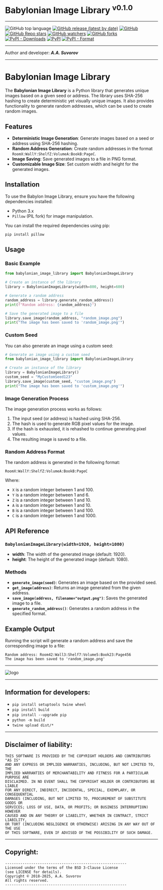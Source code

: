 # Babylonian Image Library <sup>v0.1.0</sup>

***

![GitHub top language](https://img.shields.io/github/languages/top/smartlegionlab/babylonian_image_library)
[![GitHub release (latest by date)](https://img.shields.io/github/v/release/smartlegionlab/babylonian_image_library)](https://github.com/smartlegionlab/babylonian_image_library/)
[![GitHub](https://img.shields.io/github/license/smartlegionlab/babylonian_image_library)](https://github.com/smartlegionlab/babylonian_image_library/blob/master/LICENSE)
[![GitHub Repo stars](https://img.shields.io/github/stars/smartlegionlab/babylonian_image_library?style=social)](https://github.com/smartlegionlab/babylonian_image_library/)
[![GitHub watchers](https://img.shields.io/github/watchers/smartlegionlab/babylonian_image_library?style=social)](https://github.com/smartlegionlab/babylonian_image_library/)
[![GitHub forks](https://img.shields.io/github/forks/smartlegionlab/babylonian_image_library?style=social)](https://github.com/smartlegionlab/babylonian_image_library/)
[![PyPI - Downloads](https://img.shields.io/pypi/dm/babylonian_image_library?label=pypi%20downloads)](https://pypi.org/project/babylonian_image_library/)
[![PyPI](https://img.shields.io/pypi/v/babylonian_image_library)](https://pypi.org/project/babylonian_image_library)
[![PyPI - Format](https://img.shields.io/pypi/format/babylonian_image_library)](https://pypi.org/project/babylonian_image_library)

***

Author and developer: ___A.A. Suvorov___

---

# Babylonian Image Library

The **Babylonian Image Library** is a Python library that generates unique images based on a given seed or address. 
The library uses SHA-256 hashing to create deterministic yet visually unique images. 
It also provides functionality to generate random addresses, which can be used to create random images.

## Features

- **Deterministic Image Generation**: Generate images based on a seed or address using SHA-256 hashing.
- **Random Address Generation**: Create random addresses in the format `RoomX:WallY:ShelfZ:VolumeA:BookB:PageC`.
- **Image Saving**: Save generated images to a file in PNG format.
- **Customizable Image Size**: Set custom width and height for the generated images.

## Installation

To use the Babylon Image Library, ensure you have the following dependencies installed:

- Python 3.x
- `Pillow` (PIL fork) for image manipulation.

You can install the required dependencies using pip:

```bash
pip install pillow
```

## Usage

### Basic Example

```python
from babylonian_image_library import BabylonianImageLibrary

# Create an instance of the library
library = BabylonianImageLibrary(width=800, height=600)

# Generate a random address
random_address = library.generate_random_address()
print(f"Random address: {random_address}")

# Save the generated image to a file
library.save_image(random_address, "random_image.png")
print("The image has been saved to 'random_image.png'")
```

### Custom Seed

You can also generate an image using a custom seed:

```python
# Generate an image using a custom seed
from babylonian_image_library import BabylonianImageLibrary

# Create an instance of the library
library = BabylonianImageLibrary()
custom_seed = "MyCustomSeed123"
library.save_image(custom_seed, "custom_image.png")
print("The image has been saved to 'custom_image.png'")
```

### Image Generation Process

The image generation process works as follows:

1. The input seed (or address) is hashed using SHA-256.
2. The hash is used to generate RGB pixel values for the image.
3. If the hash is exhausted, it is rehashed to continue generating pixel values.
4. The resulting image is saved to a file.

### Random Address Format

The random address is generated in the following format:

```
RoomX:WallY:ShelfZ:VolumeA:BookB:PageC
```

Where:
- `X` is a random integer between 1 and 100.
- `Y` is a random integer between 1 and 6.
- `Z` is a random integer between 1 and 10.
- `A` is a random integer between 1 and 10.
- `B` is a random integer between 1 and 100.
- `C` is a random integer between 1 and 1000.

## API Reference

### `BabylonianImageLibrary(width=1920, height=1080)`

- **width**: The width of the generated image (default: 1920).
- **height**: The height of the generated image (default: 1080).

### Methods

- **`generate_image(seed)`**: Generates an image based on the provided seed.
- **`get_image(address)`**: Returns an image generated from the given address.
- **`save_image(address, filename="output.png")`**: Saves the generated image to a file.
- **`generate_random_address()`**: Generates a random address in the specified format.

## Example Output

Running the script will generate a random address and save the corresponding image to a file:

```
Random address: Room42:Wall3:Shelf7:Volume5:Book23:Page456
The image has been saved to 'random_image.png'

```

***

![logo](https://github.com/smartlegionlab/babylonian_image_library/raw/master/data/images/Room26Wall5Shelf8Volume5Book15Page329.png)


***

## Information for developers:

- `pip install setuptools twine wheel`
- `pip install build`
- `pip install --upgrade pip`
- `python -m build`
- `twine upload dist/*`

***

## Disclaimer of liability:

    THIS SOFTWARE IS PROVIDED BY THE COPYRIGHT HOLDERS AND CONTRIBUTORS "AS IS"
    AND ANY EXPRESS OR IMPLIED WARRANTIES, INCLUDING, BUT NOT LIMITED TO, THE
    IMPLIED WARRANTIES OF MERCHANTABILITY AND FITNESS FOR A PARTICULAR PURPOSE ARE
    DISCLAIMED. IN NO EVENT SHALL THE COPYRIGHT HOLDER OR CONTRIBUTORS BE LIABLE
    FOR ANY DIRECT, INDIRECT, INCIDENTAL, SPECIAL, EXEMPLARY, OR CONSEQUENTIAL
    DAMAGES (INCLUDING, BUT NOT LIMITED TO, PROCUREMENT OF SUBSTITUTE GOODS OR
    SERVICES; LOSS OF USE, DATA, OR PROFITS; OR BUSINESS INTERRUPTION) HOWEVER
    CAUSED AND ON ANY THEORY OF LIABILITY, WHETHER IN CONTRACT, STRICT LIABILITY,
    OR TORT (INCLUDING NEGLIGENCE OR OTHERWISE) ARISING IN ANY WAY OUT OF THE USE
    OF THIS SOFTWARE, EVEN IF ADVISED OF THE POSSIBILITY OF SUCH DAMAGE.

***

## Copyright:
    --------------------------------------------------------
    Licensed under the terms of the BSD 3-Clause License
    (see LICENSE for details).
    Copyright © 2018-2025, A.A. Suvorov
    All rights reserved.
    --------------------------------------------------------